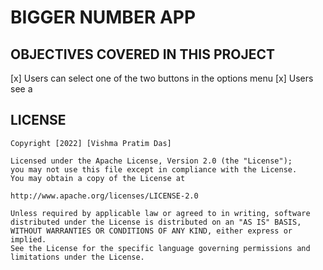 # BIGGER NUMBER APP

## OBJECTIVES COVERED IN THIS PROJECT
[x] Users can select one of the two buttons in the options menu
[x] Users see a 

## LICENSE
    Copyright [2022] [Vishma Pratim Das]

    Licensed under the Apache License, Version 2.0 (the "License");
    you may not use this file except in compliance with the License.
    You may obtain a copy of the License at

    http://www.apache.org/licenses/LICENSE-2.0

    Unless required by applicable law or agreed to in writing, software
    distributed under the License is distributed on an "AS IS" BASIS,
    WITHOUT WARRANTIES OR CONDITIONS OF ANY KIND, either express or implied.
    See the License for the specific language governing permissions and
    limitations under the License.